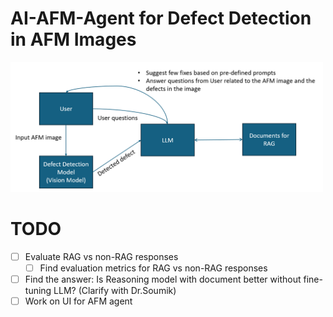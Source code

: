 # AI-AFM-Agent for Defect Detection in AFM Images

<img src="images/overview.png" alt="Overview" width="500"/>

# TODO

- [ ] Evaluate RAG vs non-RAG responses
  - [ ] Find evaluation metrics for RAG vs non-RAG responses
- [ ] Find the answer: Is Reasoning model with document better without fine-tuning LLM? (Clarify with Dr.Soumik)
- [ ] Work on UI for AFM agent
